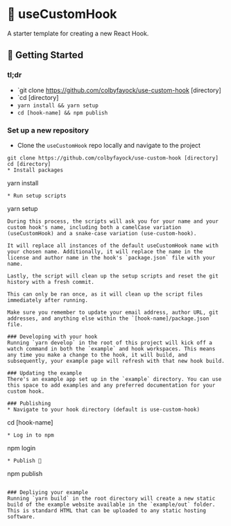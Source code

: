# 🧰 useCustomHook

A starter template for creating a new React Hook.

## 🚀 Getting Started

### tl;dr
* `git clone https://github.com/colbyfayock/use-custom-hook [directory]
* `cd [directory]
* `yarn install && yarn setup`
* `cd [hook-name] && npm publish`

### Set up a new repository
* Clone the `useCustomHook` repo locally and navigate to the project
```
git clone https://github.com/colbyfayock/use-custom-hook [directory]
cd [directory]
* Install packages
```
yarn install
```
* Run setup scripts
```
yarn setup
```
During this process, the scripts will ask you for your name and your custom hook's name, including both a camelCase variation (useCustomHook) and a snake-case variation (use-custom-hook).

It will replace all instances of the default useCustomHook name with your chosen name. Additionally, it will replace the name in the license and author name in the hook's `package.json` file with your name.

Lastly, the script will clean up the setup scripts and reset the git history with a fresh commit.

This can only be ran once, as it will clean up the script files immediately after running.

Make sure you remember to update your email address, author URL, git addresses, and anything else within the `[hook-name]/package.json` file.

### Developing with your hook
Running `yarn develop` in the root of this project will kick off a watch command in both the `example` and hook workspaces. This means any time you make a change to the hook, it will build, and subsequently, your example page will refresh with that new hook build.

### Updating the example
There's an example app set up in the `example` directory. You can use this space to add examples and any preferred documentation for your custom hook.

### Publishing
* Navigate to your hook directory (default is use-custom-hook)
```
cd [hook-name]
```
* Log in to npm
```
npm login
```
* Publish 🎉
```
npm publish
```

### Depliying your example
Running `yarn build` in the root directory will create a new static build of the example website available in the `example/out` folder. This is standard HTML that can be uploaded to any static hosting software.
